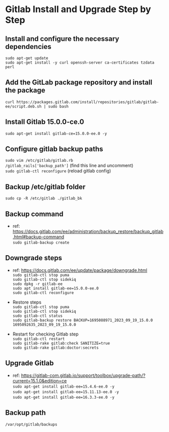 # Gitlab Install and Upgrade Step by Step

## Install and configure the necessary dependencies
`sudo apt-get update`  
`sudo apt-get install -y curl openssh-server ca-certificates tzdata perl`  

## Add the GitLab package repository and install the package
`curl https://packages.gitlab.com/install/repositories/gitlab/gitlab-ee/script.deb.sh | sudo bash`  

## Install Gitlab 15.0.0-ce.0
`sudo apt-get install gitlab-ce=15.0.0-ee.0 -y`  

## Configure gitlab backup paths
`sudo vim /etc/gitlab/gitlab.rb`  
`/gitlab_rails['backup_path']` (find this line and uncomment)  
`sudo gitlab-ctl reconfigure` (reload gitlab config)  

## Backup /etc/gitlab folder
`sudo cp -R /etc/gitlab ./gitlab_bk`

## Backup command
- ref: https://docs.gitlab.com/ee/administration/backup_restore/backup_gitlab.html#backup-command  
`sudo gitlab-backup create`

## Downgrade steps
- ref: https://docs.gitlab.com/ee/update/package/downgrade.html  
`sudo gitlab-ctl stop puma`  
`sudo gitlab-ctl stop sidekiq`  
`sudo dpkg -r gitlab-ee`  
`sudo apt install gitlab-ee=15.0.0-ee.0`  
`sudo gitlab-ctl reconfigure`  

- Restore steps  
`sudo gitlab-ctl stop puma`  
`sudo gitlab-ctl stop sidekiq`  
`sudo gitlab-ctl status`  
`sudo gitlab-backup restore BACKUP=1695088971_2023_09_19_15.0.0`  
`1695092635_2023_09_19_15.0.0`  

- Restart for checking Gitlab step  
`sudo gitlab-ctl restart`  
`sudo gitlab-rake gitlab:check SANITIZE=true`  
`sudo gitlab-rake gitlab:doctor:secrets`  


## Upgrade Gitlab
- ref: https://gitlab-com.gitlab.io/support/toolbox/upgrade-path/?current=15.1.0&edition=ce  
`sudo apt-get install gitlab-ee=15.4.6-ee.0 -y`  
`sudo apt-get install gitlab-ee=15.11.13-ee.0 -y`  
`sudo apt-get install gitlab-ee=16.3.3-ee.0 -y`  



## Backup path
`/var/opt/gitlab/backups`
